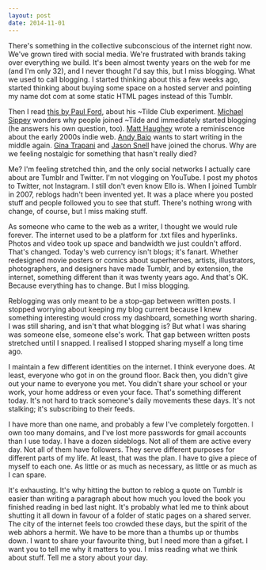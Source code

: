 ```yaml
---
layout: post
date: 2014-11-01
---
```


There's something in the collective subconscious of the internet right now. We've grown tired with social media. We're frustrated with brands taking over everything we build. It's been almost twenty years on the web for me (and I'm only 32), and I never thought I'd say this, but I miss blogging. What we used to call blogging. I started thinking about this a few weeks ago, started thinking about buying some space on a hosted server and pointing my name dot com at some static HTML pages instead of this Tumblr. 

Then I read [this by Paul Ford](https://medium.com/message/tilde-club-i-had-a-couple-drinks-and-woke-up-with-1-000-nerds-a8904f0a2ebf), about his ~Tilde Club experiment. [Michael Sippey](http://tilde.club/~sippey/#10292014) wonders why people joined ~Tilde and immediately started blogging (he answers his own question, too). [Matt Haughey](http://tilde.club/~mathowie/files/6937c4e0e7a5c3df3e3a1d73da77d23d-31.html) wrote a reminiscence about the early 2000s indie web. [Andy Baio](http://waxy.org/2014/10/middling/) wants to start writing in the middle again. [Gina Trapani](http://scribbling.net/2014/10/16/short-form-blogging/) and [Jason Snell](http://sixcolors.com/post/2014/10/bigger-than-a-tweet/) have joined the chorus. Why are we feeling nostalgic for something that hasn't really died? 

Me? I'm feeling stretched thin, and the only social networks I actually care about are Tumblr and Twitter. I'm not vlogging on YouTube. I post my photos to Twitter, not Instagram. I still don't even know Ello is. When I joined Tumblr in 2007, reblogs hadn't been invented yet. It was a place where you posted stuff and people followed you to see that stuff. There's nothing wrong with change, of course, but I miss making stuff.

As someone who came to the web as a writer, I thought we would rule forever. The internet used to be a platform for .txt files and hyperlinks. Photos and video took up space and bandwidth we just couldn't afford. That's changed. Today's web currency isn't blogs; it's fanart. Whether redesigned movie posters or comics about superheroes, artists, illustrators, photographers, and designers have made Tumblr, and by extension, the internet, something different than it was twenty years ago. And that's OK. Because everything has to change. But I miss blogging. 

Reblogging was only meant to be a stop-gap between written posts. I stopped worrying about keeping my blog current because I knew something interesting would cross my dashboard, something worth sharing. I was still sharing, and isn't that what blogging is? But what I was sharing was someone else, someone else's work. That gap between written posts stretched until I snapped. I realised I stopped sharing myself a long time ago.

I maintain a few different identities on the internet. I think everyone does. At least, everyone who got in on the ground floor. Back then, you didn't give out your name to everyone you met. You didn't share your school or your work, your home address or even your face. That's something different today. It's not hard to track someone's daily movements these days. It's not stalking; it's subscribing to their feeds. 

I have more than one name, and probably a few I've completely forgotten. I own too many domains, and I've lost more passwords for gmail accounts than I use today. I have a dozen sideblogs. Not all of them are active every day. Not all of them have followers. They serve different purposes for different parts of my life. At least, that was the plan. I have to give a piece of myself to each one. As little or as much as necessary, as little or as much as I can spare. 

It's exhausting. It's why hitting the button to reblog a quote on Tumblr is easier than writing a paragraph about how much you loved the book you finished reading in bed last night. It's probably what led me to think about shutting it all down in favour of a folder of static pages on a shared server. The city of the internet feels too crowded these days, but the spirit of the web abhors a hermit. We have to be more than a thumbs up or thumbs down. I want to share your favourite thing, but I need more than a gifset. I want you to tell me why it matters to you. I miss reading what we think about stuff. Tell me a story about your day.
